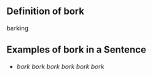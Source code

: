 ## Definition of bork

barking

## Examples of bork in a Sentence

- *bork bork bork bork bork bork*

